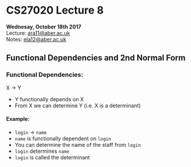 # CS27020 Lecture 8
__Wednesay, October 18th 2017__  
Lecture: ara11@aber.ac.uk   
Notes: ela12@aber.ac.uk

## Functional Dependencies and 2nd Normal Form

### Functional Dependencies:

X &rightarrow; Y

- Y functionally depends on X
- From X we can determine Y (i.e. X is a determinant)

#### Example:
- `login` &rightarrow; `name`
- `name` is functionally dependent on `login`
- You can determine the name of the staff from `login`
- `login` determines `name`
- `login` is called the determinant